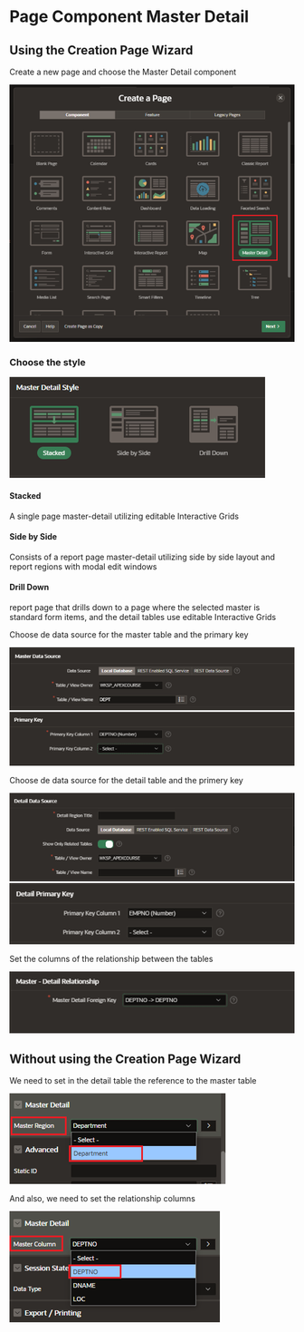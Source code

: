 # Page Component Master Detail

## Using the Creation Page Wizard

Create a new page and choose the Master Detail component

![Master Detail](images/master_detail.png)

### Choose the style

![Master Details Styles](images/master_detail_styles.png)

#### Stacked

A single page master-detail utilizing editable Interactive Grids

#### Side by Side

Consists of a report page master-detail utilizing side by side layout and report regions with modal edit windows

#### Drill Down

report page that drills down to a page where the selected master is standard form items, and the detail tables use editable Interactive Grids

Choose de data source for the master table and the primary key

![Master Detail Master Table](images/master_detail_master_table.png)
![Master Detail Master PK](images/master_detail_master_table_pk.png)

Choose de data source for the detail table and the primery key

![Master Detail Detail Table](images/master_detail_detail_table.png)
![Master Detail Detail PK](images/master_detail_detail_pk.png)

Set the columns of the relationship between the tables

![Master Detail Relationship](images/master_detail_relationship.png)

## Without using the Creation Page Wizard

We need to set in the detail table the reference to the master table

![Master Detail Relationship](images/master_detail_relationship_manual.png)

And also, we need to set the relationship columns

![Master Detail Relationship](images/master_detail_relationship_manual_column.png)

